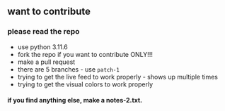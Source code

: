 ## want to contribute

### please read the repo

- use python 3.11.6
- fork the repo if you want to contribute ONLY!!!
- make a pull request
- there are 5 branches - use `patch-1`
- trying to get the live feed to work properly - shows up multiple times
- trying to get the visual colors to work properly 

#### if you find anything else, make a notes-2.txt.
